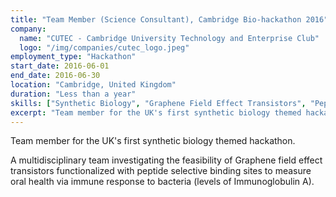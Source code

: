 ```yaml
---
title: "Team Member (Science Consultant), Cambridge Bio-hackathon 2016"
company:
  name: "CUTEC - Cambridge University Technology and Enterprise Club"
  logo: "/img/companies/cutec_logo.jpeg"
employment_type: "Hackathon"
start_date: 2016-06-01
end_date: 2016-06-30
location: "Cambridge, United Kingdom"
duration: "Less than a year"
skills: ["Synthetic Biology", "Graphene Field Effect Transistors", "Peptide Binding", "Biosensors", "Immunoglobulin A"]
excerpt: "Team member for the UK's first synthetic biology themed hackathon, investigating graphene biosensors for oral health monitoring."
---
```


Team member for the UK's first synthetic biology themed hackathon.

A multidisciplinary team investigating the feasibility of Graphene field effect transistors functionalized with peptide selective binding sites to measure oral health via immune response to bacteria (levels of Immunoglobulin A).